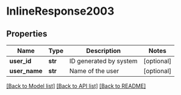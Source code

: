 # InlineResponse2003

## Properties
Name | Type | Description | Notes
------------ | ------------- | ------------- | -------------
**user_id** | **str** | ID generated by system | [optional] 
**user_name** | **str** | Name of the user | [optional] 

[[Back to Model list]](../README.md#documentation-for-models) [[Back to API list]](../README.md#documentation-for-api-endpoints) [[Back to README]](../README.md)


